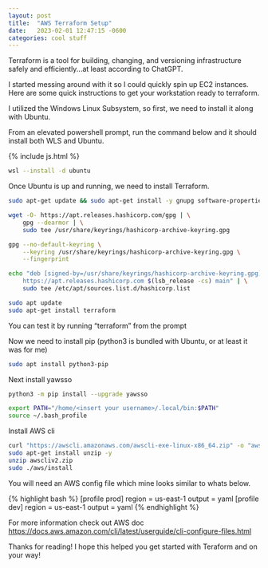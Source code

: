 ```yaml
---
layout: post
title:  "AWS Terraform Setup"
date:   2023-02-01 12:47:15 -0600
categories: cool stuff
---
```

Terraform is a tool for building, changing, and versioning infrastructure safely and efficiently...at least according to ChatGPT.

I started messing around with it so I could quickly spin up EC2 instances.
Here are some quick instructions to get your workstation ready to terraform.

I utilized the Windows Linux Subsystem, so first, we need to install it along with Ubuntu.


From an elevated powershell prompt, run the command below and it should install both WLS and Ubuntu.

{% include js.html %}
```bash
wsl --install -d ubuntu
```

Once Ubuntu is up and running, we need to install Terraform.


```bash
sudo apt-get update && sudo apt-get install -y gnupg software-properties-common

wget -O- https://apt.releases.hashicorp.com/gpg | \
    gpg --dearmor | \
    sudo tee /usr/share/keyrings/hashicorp-archive-keyring.gpg

gpg --no-default-keyring \
    --keyring /usr/share/keyrings/hashicorp-archive-keyring.gpg \
    --fingerprint

echo "deb [signed-by=/usr/share/keyrings/hashicorp-archive-keyring.gpg] \
    https://apt.releases.hashicorp.com $(lsb_release -cs) main" | \
    sudo tee /etc/apt/sources.list.d/hashicorp.list

sudo apt update
sudo apt-get install terraform
```


You can test it by running “terraform” from the prompt

Now we need to install pip (python3 is bundled with Ubuntu, or at least it was for me)


```bash
sudo apt install python3-pip
```

Next install yawsso


```bash
python3 -m pip install --upgrade yawsso

export PATH="/home/<insert your username>/.local/bin:$PATH"
source ~/.bash_profile
```


Install AWS cli


```bash
curl "https://awscli.amazonaws.com/awscli-exe-linux-x86_64.zip" -o "awscliv2.zip"
sudo apt-get install unzip -y
unzip awscliv2.zip
sudo ./aws/install
```

You will need an AWS config file which mine looks similar to whats below.


{% highlight bash %}
[profile prod]
region = us-east-1
output = yaml
[profile dev]
region = us-east-1
output = yaml
{% endhighlight %}

For more information check out AWS doc https://docs.aws.amazon.com/cli/latest/userguide/cli-configure-files.html

Thanks for reading!
I hope this helped you get started with Teraform and on your way!

